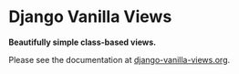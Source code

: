 # Django Vanilla Views

**Beautifully simple class-based views.**

Please see the documentation at [django-vanilla-views.org][docs].

[docs]: http://django-vanilla-views.org
